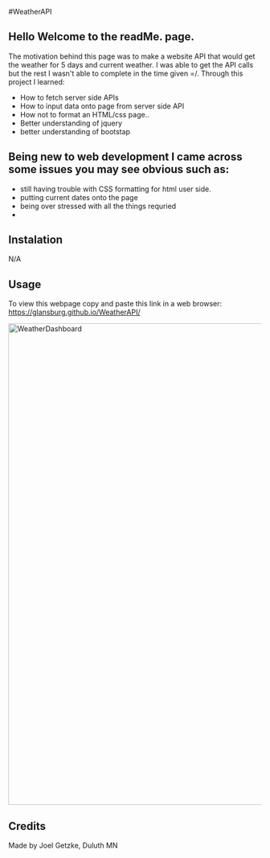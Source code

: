 #WeatherAPI

## Hello Welcome to the readMe. page.
The motivation behind this page was to make a website API that would get the weather for 5 days and current weather. I was able to get the API calls but the rest I wasn't able to complete in the time given =/.
Through this project I learned:
* How to fetch server side APIs
* How to input data onto page from server side API
* How not to format an HTML/css page..
* Better understanding of jquery
* better understanding of bootstap
  
## Being new to web development I came across some issues you may see obvious such as:
* still having trouble with CSS formatting for html user side.
* putting current dates onto the page
* being over stressed with all the things requried
* 
 ## Instalation
N/A

## Usage
To view this webpage copy and paste this link in a web browser:  https://glansburg.github.io/WeatherAPI/

<img width="958" alt="WeatherDashboard" src="https://github.com/Glansburg/WeatherAPI/assets/117139285/26051dc8-0a14-4300-9996-fe32d98177d9">


## Credits

Made by Joel Getzke, Duluth MN
